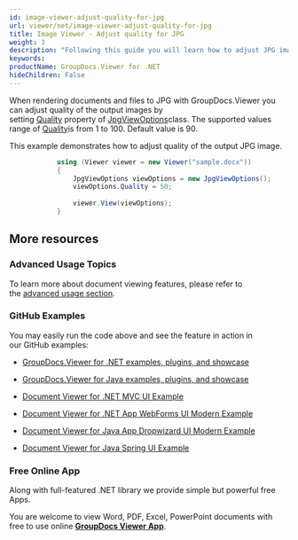 ```yaml
---
id: image-viewer-adjust-quality-for-jpg
url: viewer/net/image-viewer-adjust-quality-for-jpg
title: Image Viewer - Adjust quality for JPG
weight: 3
description: "Following this guide you will learn how to adjust JPG images quality when viewing documents with Image Viewer by GroupDocs."
keywords: 
productName: GroupDocs.Viewer for .NET
hideChildren: False
---
```

When rendering documents and files to JPG with GroupDocs.Viewer you can adjust quality of the output images by setting [Quality](https://apireference.groupdocs.com/net/viewer/groupdocs.viewer.options/jpgviewoptions/properties/quality) property of [JpgViewOptions](https://apireference.groupdocs.com/net/viewer/groupdocs.viewer.options/jpgviewoptions)class. The supported values range of [Quality](https://apireference.groupdocs.com/net/viewer/groupdocs.viewer.options/jpgviewoptions/properties/quality)is from 1 to 100. Default value is 90.

This example demonstrates how to adjust quality of the output JPG image.

```csharp
            using (Viewer viewer = new Viewer("sample.docx"))
            {
               	JpgViewOptions viewOptions = new JpgViewOptions();
                viewOptions.Quality = 50;
                
				viewer.View(viewOptions);
            }
```

## More resources

### Advanced Usage Topics

To learn more about document viewing features, please refer to the [advanced usage section](Advanced%2Bfeatures.html).

### GitHub Examples

You may easily run the code above and see the feature in action in our GitHub examples:

*   [GroupDocs.Viewer for .NET examples, plugins, and showcase](https://github.com/groupdocs-viewer/GroupDocs.Viewer-for-.NET)
    
*   [GroupDocs.Viewer for Java examples, plugins, and showcase](https://github.com/groupdocs-viewer/GroupDocs.Viewer-for-Java)
    
*   [Document Viewer for .NET MVC UI Example](https://github.com/groupdocs-viewer/GroupDocs.Viewer-for-.NET-MVC) 
    
*   [Document Viewer for .NET App WebForms UI Modern Example](https://github.com/groupdocs-viewer/GroupDocs.Viewer-for-.NET-WebForms)
    
*   [Document Viewer for Java App Dropwizard UI Modern Example](https://github.com/groupdocs-viewer/GroupDocs.Viewer-for-Java-Dropwizard)
    
*   [Document Viewer for Java Spring UI Example](https://github.com/groupdocs-viewer/GroupDocs.Viewer-for-Java-Spring)
    

### Free Online App

Along with full-featured .NET library we provide simple but powerful free Apps.

You are welcome to view Word, PDF, Excel, PowerPoint documents with free to use online **[GroupDocs Viewer App](https://products.groupdocs.app/viewer)**.
